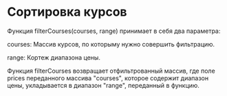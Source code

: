# Сортировка курсов

Функция filterCourses(courses, range) принимает в себя два параметра:

courses: Массив курсов, по которыму нужно совершить фильтрацию.

range: Кортеж диапазона цены.

Функция filterCourses возвращает отфильтрованный массив, где поле prices переданного массива "courses", которое содержит диапазон цены, укладывается в диапазон "range", переданный в функцию.